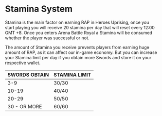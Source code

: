# Stamina System

Stamina is the main factor on earning RAP in Heroes Uprising, once you start playing you will receive 20 stamina per day that will reset every 12:00 GMT +8. Once you enters Arena Battle Royal a Stamina will be consumed whether the player was successful or not.

The amount of Stamina you receive prevents players from earning huge amount of RAP, as it can affect our in-game economy. But you can increase your Stamina limit per day if you obtain more Swords and store it on your respective wallet.

| SWORDS OBTAIN | STAMINA LIMIT |
| ------------- | ------------- |
| 3-9           | 30/30         |
| 10-19         | 40/40         |
| 20-29         | 50/50         |
| 30 - OR MORE  | 60/60         |
